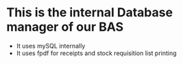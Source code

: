 # This is the internal Database manager of our BAS
- It uses mySQL internally
- It uses fpdf for receipts and stock requisition list printing
